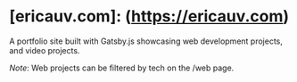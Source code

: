 # [ericauv.com]: (https://ericauv.com)

A portfolio site built with Gatsby.js showcasing web development projects, and video projects.

_Note_: Web projects can be filtered by tech on the /web page.
